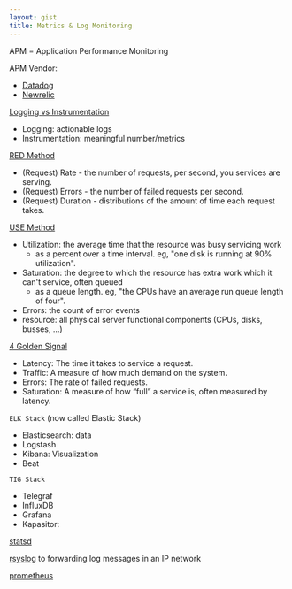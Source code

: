```yaml
---
layout: gist
title: Metrics & Log Monitoring
---
```


APM = Application Performance Monitoring

APM Vendor:
- [Datadog](https://www.datadoghq.com/)
- [Newrelic](https://newrelic.com/) 

[Logging vs Instrumentation](https://peter.bourgon.org/blog/2016/02/07/logging-v-instrumentation.html)
- Logging: actionable logs
- Instrumentation: meaningful number/metrics

[RED Method](https://www.weave.works/blog/the-red-method-key-metrics-for-microservices-architecture/)
- (Request) Rate - the number of requests, per second, you services are serving.
- (Request) Errors - the number of failed requests per second.
- (Request) Duration - distributions of the amount of time each request takes.

[USE Method](http://www.brendangregg.com/usemethod.html)
- Utilization: the average time that the resource was busy servicing work
  - as a percent over a time interval. eg, "one disk is running at 90% utilization".
- Saturation: the degree to which the resource has extra work which it can't service, often queued
  - as a queue length. eg, "the CPUs have an average run queue length of four".
- Errors: the count of error events
- resource: all physical server functional components (CPUs, disks, busses, ...) 

[4 Golden Signal](https://landing.google.com/sre/sre-book/chapters/monitoring-distributed-systems/)
- Latency:  The time it takes to service a request.
- Traffic: A measure of how much demand on the system.
- Errors: The rate of failed requests.
- Saturation: A measure of how “full” a service is, often measured by latency.

`ELK Stack` (now called Elastic Stack)
- Elasticsearch: data
- Logstash
- Kibana: Visualization
- Beat

`TIG Stack`
- Telegraf
- InfluxDB
- Grafana
- Kapasitor: 

[statsd](https://github.com/etsy/statsd)

[rsyslog](http://www.rsyslog.com/) to forwarding log messages in an IP network

[prometheus](https://prometheus.io/)
